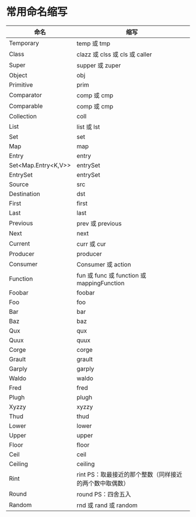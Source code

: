 # 常用命名缩写



| 命名                | 缩写                                                         |
| ------------------- | ------------------------------------------------------------ |
| Temporary           | temp 或 tmp                                                  |
| Class               | clazz 或 clss 或 cls 或 caller                               |
| Super               | supper 或 zuper                                              |
| Object              | obj                                                          |
| Primitive           | prim                                                         |
| Comparator          | comp 或 cmp                                                  |
| Comparable          | comp 或 cmp                                                  |
| Collection          | coll                                                         |
| List                | list 或 lst                                                  |
| Set                 | set                                                          |
| Map                 | map                                                          |
| Entry               | entry                                                        |
| Set<Map.Entry<K,V>> | entrySet                                                     |
| EntrySet            | entrySet                                                     |
| Source              | src                                                          |
| Destination         | dst                                                          |
| First               | first                                                        |
| Last                | last                                                         |
| Previous            | prev 或 previous                                             |
| Next                | next                                                         |
| Current             | curr 或 cur                                                  |
| Producer            | producer                                                     |
| Consumer            | Consumer 或 action                                           |
| Function            | fun 或 func 或 function 或 mappingFunction                   |
| Foobar              | foobar                                                       |
| Foo                 | foo                                                          |
| Bar                 | bar                                                          |
| Baz                 | baz                                                          |
| Qux                 | qux                                                          |
| Quux                | quux                                                         |
| Corge               | corge                                                        |
| Grault              | grault                                                       |
| Garply              | garply                                                       |
| Waldo               | waldo                                                        |
| Fred                | fred                                                         |
| Plugh               | plugh                                                        |
| Xyzzy               | xyzzy                                                        |
| Thud                | thud                                                         |
| Lower               | lower                                                        |
| Upper               | upper                                                        |
| Floor               | floor                                                        |
| Ceil                | ceil                                                         |
| Ceiling             | ceiling                                                      |
| Rint                | rint          PS：取最接近的那个整数（同样接近的两个数中取偶数） |
| Round               | round      PS：四舍五入                                      |
| Random              | rnd 或 rand 或 random                                        |

